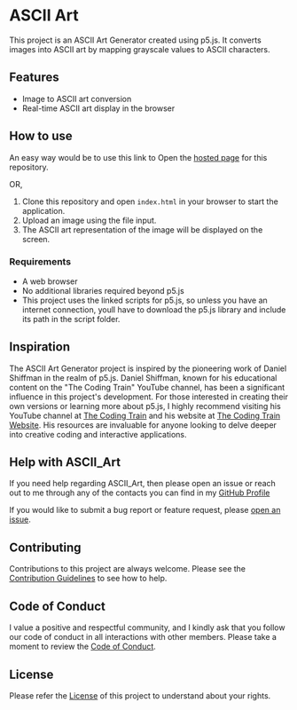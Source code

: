 # ASCII Art

This project is an ASCII Art Generator created using p5.js. It converts images into ASCII art by mapping grayscale values to ASCII characters.

## Features

- Image to ASCII art conversion
- Real-time ASCII art display in the browser

## How to use

An easy way would be to use this link to Open the [hosted page](https://bluejee.github.io/ASCII_Art/) for this repository.

OR,

1. Clone this repository and open `index.html` in your browser to start the application.
2. Upload an image using the file input.
3. The ASCII art representation of the image will be displayed on the screen.

### Requirements

- A web browser
- No additional libraries required beyond p5.js
- This project uses the linked scripts for p5.js, so unless you have an internet connection, youll have to download the p5.js library and include its path in the script folder.

## Inspiration
The ASCII Art Generator project is inspired by the pioneering work of Daniel Shiffman in the realm of p5.js. Daniel Shiffman, known for his educational content on the "The Coding Train" YouTube channel, has been a significant influence in this project's development. For those interested in creating their own versions or learning more about p5.js, I highly recommend visiting his YouTube channel at [The Coding Train](https://www.youtube.com/channel/UCvjgXvBlbQiydffZU7m1_aw) and his website at [The Coding Train Website](https://thecodingtrain.com/). His resources are invaluable for anyone looking to delve deeper into creative coding and interactive applications.

## Help with ASCII_Art

If you need help regarding ASCII_Art, then please open an issue or reach out to me through any of the contacts you can
find in my [GitHub Profile](https://github.com/Bluejee)

If you would like to submit a bug report or feature request,
please [open an issue](https://github.com/Bluejee/ASCII_Art/issues).

## Contributing

Contributions to this project are always welcome. Please see
the [Contribution Guidelines](https://github.com/Bluejee/ASCII_Art/blob/main/CONTRIBUTING.md) to see how to help.

## Code of Conduct

I value a positive and respectful community, and I kindly ask that you follow our code of conduct in all interactions
with other members. Please take a moment to review
the [Code of Conduct](https://github.com/Bluejee/ASCII_Art/blob/main/CODE_OF_CONDUCT.md).

## License

Please refer the [License](https://github.com/Bluejee/ASCII_Art/blob/main/LICENSE.txt) of this project to understand
about your rights.

